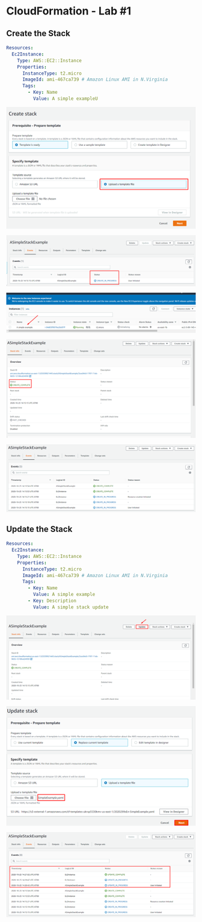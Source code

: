 # CloudFormation - Lab \#1

## Create the Stack

```yaml
Resources:
  Ec2Instance:
    Type: AWS::EC2::Instance
    Properties:
      InstanceType: t2.micro
      ImageId: ami-467ca739 # Amazon Linux AMI in N.Virginia
      Tags:
        - Key: Name
          Value: A simple exampleU
```

![](../.gitbook/assets/image%20%285%29.png)

![](../.gitbook/assets/image%20%289%29.png)

![](../.gitbook/assets/image%20%287%29.png)

![](../.gitbook/assets/image%20%281%29.png)

![](../.gitbook/assets/image%20%2812%29.png)



## Update the Stack

```yaml
Resources:
  Ec2Instance:
    Type: AWS::EC2::Instance
    Properties:
      InstanceType: t2.micro
      ImageId: ami-467ca739 # Amazon Linux AMI in N.Virginia
      Tags:
        - Key: Name
          Value: A simple example
        - Key: Description
          Value: A simple stack update
```

![](../.gitbook/assets/image.png)

![](../.gitbook/assets/image%20%284%29.png)

![](../.gitbook/assets/image%20%282%29.png)

